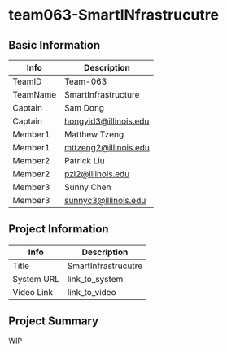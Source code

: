# team063-SmartINfrastrucutre

## Basic Information

|   Info      |        Description     |
| ----------- | ---------------------- |
| TeamID      |        Team-063        |
| TeamName    |  SmartInfrastructure   |
| Captain     |      Sam Dong      |
| Captain     |  hongyid3@illinois.edu  |
| Member1     |        Matthew Tzeng      |
| Member1     |   mttzeng2@illinois.edu  |
| Member2     |     Patrick Liu     |
| Member2     |  pzl2@illinois.edu |
| Member3     |     Sunny Chen                   |
| Member3     |      sunnyc3@illinois.edu             |

## Project Information

|   Info      |        Description     |
| ----------- | ---------------------- |
|  Title      |       SmartInfrastrucutre     |
| System URL  |      link_to_system    |
| Video Link  |      link_to_video     |

## Project Summary

WIP
